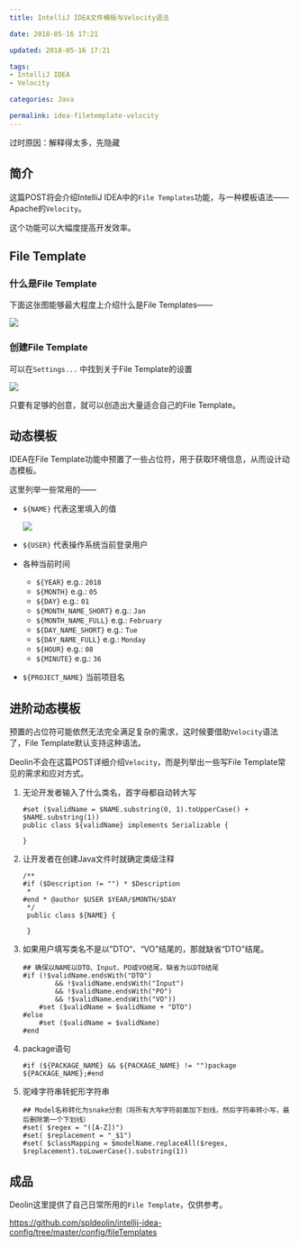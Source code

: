 ```yaml
---
title: IntelliJ IDEA文件模板与Velocity语法

date: 2018-05-16 17:21

updated: 2018-05-16 17:21

tags:
- IntelliJ IDEA
- Velocity

categories: Java

permalink: idea-filetemplate-velocity
---
```


过时原因：解释得太多，先隐藏

## 简介

这篇POST将会介绍IntelliJ IDEA中的`File Templates`功能，与一种模板语法——Apache的`Velocity`。

这个功能可以大幅度提高开发效率。



## File Template

### 什么是File Template

下面这张图能够最大程度上介绍什么是File Templates——

![](/images/idea-filetemplate-velocity-01.gif)



### 创建File Template

可以在`Settings...` 中找到关于File Template的设置

![](/images/idea-filetemplate-velocity-02.png)



只要有足够的创意，就可以创造出大量适合自己的File Template。



## 动态模板

IDEA在File Template功能中预置了一些占位符，用于获取环境信息，从而设计动态模板。

这里列举一些常用的——

- `${NAME}` 代表这里填入的值

  ![](/images/idea-filetemplate-velocity-03.png)

- `${USER}` 代表操作系统当前登录用户

- 各种当前时间

  - `${YEAR}`  e.g.: `2018`
  - `${MONTH}` e.g.: `05`
  - `${DAY}` e.g.: `01`
  - `${MONTH_NAME_SHORT}` e.g.: `Jan`
  - `${MONTH_NAME_FULL}` e.g.: `February`
  - `${DAY_NAME_SHORT}` e.g.: `Tue`
  - `${DAY_NAME_FULL}` e.g.: `Monday`
  - `${HOUR}` e.g.: `08`
  - `${MINUTE}` e.g.: `36`

- `${PROJECT_NAME}` 当前项目名



## 进阶动态模板

预置的占位符可能依然无法完全满足复杂的需求，这时候要借助`Velocity`语法了，File Template默认支持这种语法。

Deolin不会在这篇POST详细介绍`Velocity`，而是列举出一些写File Template常见的需求和应对方式。



1. 无论开发者输入了什么类名，首字母都自动转大写

   ~~~velocity
   #set ($validName = $NAME.substring(0, 1).toUpperCase() + $NAME.substring(1))
   public class ${validName} implements Serializable {
   
   }
   ~~~

   

2. 让开发者在创建Java文件时就确定类级注释

   ~~~velocity
   /**
   #if ($Description != "") * $Description
    *
   #end * @author $USER $YEAR/$MONTH/$DAY
    */
    public class ${NAME} {
        
    }
   ~~~

   

3. 如果用户填写类名不是以”DTO“、“VO”结尾的，那就缺省“DTO”结尾。

   ~~~velocity
   ## 确保以NAME以DTO、Input、PO或VO结尾，缺省为以DTO结尾
   #if (!$validName.endsWith("DTO")
           && !$validName.endsWith("Input")
           && !$validName.endsWith("PO")
           && !$validName.endsWith("VO"))
       #set ($validName = $validName + "DTO")
   #else
       #set ($validName = $validName)
   #end
   ~~~

   

4. package语句

   ~~~velocity
   #if (${PACKAGE_NAME} && ${PACKAGE_NAME} != "")package ${PACKAGE_NAME};#end
   ~~~

   

5. 驼峰字符串转蛇形字符串

   ~~~velocity
   ## Model名称转化为snake分割（将所有大写字符前面加下划线，然后字符串转小写，最后删除第一个下划线）
   #set( $regex = "([A-Z])")
   #set( $replacement = "_$1")
   #set( $classMapping = $modelName.replaceAll($regex, $replacement).toLowerCase().substring(1))
   ~~~

   

## 成品

Deolin这里提供了自己日常所用的`File Template`，仅供参考。

https://github.com/spldeolin/intellij-idea-config/tree/master/config/fileTemplates
